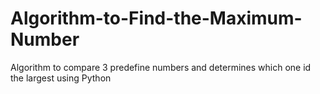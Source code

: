 # Algorithm-to-Find-the-Maximum-Number
Algorithm to compare 3 predefine numbers and determines which one id the largest using Python
